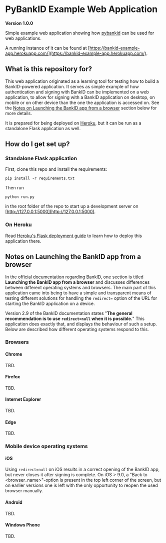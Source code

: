 # PyBankID Example Web Application

**Version 1.0.0**

Simple example web application showing how [pybankid](https://github.com/hbldh/pybankid)
can be used for web applications.

A running instance of it can be found at 
[https://bankid-example-app.herokuapp.com/](https://bankid-example-app.herokuapp.com/).

## What is this repository for?

This web application originated as a learning tool for testing how to build a 
BankID-powered application. It serves as simple example of how authentication and 
signing with BankID can be implemented on a web application, to allow for signing
with a BankID application on desktop, on mobile or on other device than the one
the application is accessed on. See the
[Notes on Launching the BankID app from a browser](#notes-on-launching-the-bankid-app-from-a-browser)
section below for more details.

It is prepared for being deployed on [Heroku](https://www.heroku.com), but it can be
run as a standalone Flask application as well.

## How do I get set up?

### Standalone Flask application

First, clone this repo and install the requirements:
    
    pip install -r requirements.txt

Then run

    python run.py

in the root folder of the repo to start up a development server on 
[http://127.0.0.1:5000](http://127.0.0.1:5000).

### On Heroku

Read [Heroku's Flask deployment guide](https://devcenter.heroku.com/articles/getting-started-with-python-o#deploy-your-application-to-heroku) to learn how to deploy this application there.


## Notes on Launching the BankID app from a browser
 
In the [official documentation](https://www.bankid.com/assets/bankid/rp/bankid-relying-party-guidelines-v2.9.pdf) 
regarding BankID, one section is titled **Launching the BankID app from a browser** and discusses differences
between different operating systems and browsers. The main part of this application came into being to have a 
simple and transparent means of testing different solutions for handling the `redirect=` option of the URL 
for starting the BankID application on a device.

Version 2.9 of the BankID documentation states "**The general recommendation is to use 
`redirect=null` when it is possible.**" This application does exactly that, and displays the behaviour of
such a setup. Below are described how different operating systems respond to this.

### Browsers

#### Chrome

TBD.

#### Firefox

TBD.

#### Internet Explorer

TBD.

#### Edge

TBD.

### Mobile device operating systems

#### iOS

Using `redirect=null` on iOS results in a correct opening of the BankID app, but never closes it after signing
is complete. On iOS > 9.0, a "Back to <browser_name>"-option is present in the top left corner of the screen, but on 
earlier versions one is left with the only opportunity to reopen the used browser manually.
 
#### Android

TBD.

#### Windows Phone

TBD.
